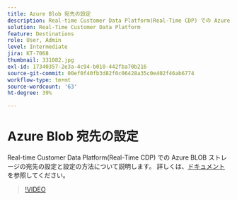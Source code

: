 ```yaml
---
title: Azure Blob 宛先の設定
description: Real-time Customer Data Platform(Real-Time CDP) での Azure BLOB ストレージの宛先の設定と設定の方法について説明します。
solution: Real-Time Customer Data Platform
feature: Destinations
role: User, Admin
level: Intermediate
jira: KT-7068
thumbnail: 331082.jpg
exl-id: 17340357-2e3a-4c94-b010-442fba70b216
source-git-commit: 00ef0f40fb3d82f0c06428a35c0e402f46ab6774
workflow-type: tm+mt
source-wordcount: '63'
ht-degree: 39%

---
```


# Azure Blob 宛先の設定

Real-time Customer Data Platform(Real-Time CDP) での Azure BLOB ストレージの宛先の設定と設定の方法について説明します。 詳しくは、[ドキュメント](https://experienceleague.adobe.com/docs/experience-platform/destinations/catalog/cloud-storage/azure-blob.html?lang=ja)を参照してください。

>[!VIDEO](https://video.tv.adobe.com/v/331082/?learn=on)

